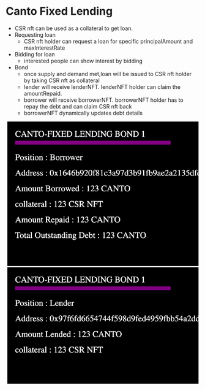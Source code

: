 # Canto Fixed Lending 
 - CSR nft can be used as a collateral to get loan.
 - Requesting loan
    - CSR nft holder can request a loan for specific principalAmount and maxInterestRate
 - Bidding for loan
    - interested people can show interest by bidding 
 - Bond
    - once supply and demand met,loan will be issued to CSR nft holder by taking CSR nft as collateral
    - lender will receive lenderNFT. lenderNFT holder can claim the amountRepaid.
    - borrower will receive borrowerNFT. borrowerNFT holder has to repay the debt and can claim CSR nft back
    - borrowerNFT dynamically updates debt details

![BorrowerNFT](./BorrowerNFT.png)
![LenderNFT](./LenderNFT.png)